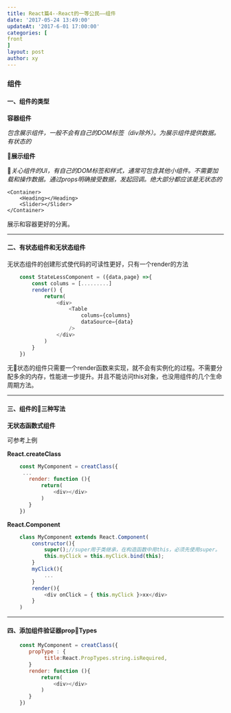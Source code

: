 ```yaml
---
title: React篇4--React的一等公民——组件
date: '2017-05-24 13:49:00'
updateAt: '2017-6-01 17:00:00'
categories: [
front
]
layout: post
author: xy
---
```


### 组件

#### 一、组件的类型

**容器组件**

*包含展示组件，一般不会有自己的DOM标签（div除外）。为展示组件提供数据。有状态的*

**展示组件**

*关心组件的UI，有自己的DOM标签和样式，通常可包含其他小组件。不需要加载和操作数据。通过props明确接受数据，发起回调。绝大部分都应该是无状态的*

    <Container>
        <Heading></Heading>
        <Slider></Slider>
    </Container>

展示和容器更好的分离。

****

#### 二、有状态组件和无状态组件

无状态组件的创建形式使代码的可读性更好，只有一个render的方法

```javascript
    const StateLessComponent = ({data,page} =>{
        const colums = [.........]
        render() {
            return(
                <div>
                    <Table
                        colums={columns}
                        dataSource={data}
                    />
                </div>
            )
        }
    })
```

无状态的组件只需要一个render函数来实现，就不会有实例化的过程。不需要分配多余的内存，性能进一步提升。并且不能访问this对象，也没用组件的几个生命周期方法。

****

#### 三、组件的三种写法

**无状态函数式组件**

可参考上例

**React.createClass**

```javascript
    const MyComponent = creatClass({
     ...
       render: function (){
           return(
               <div></div>
           )
       }
    })
```

**React.Component**

```javascript
    class MyComponent extends React.Component(
        constructor(){
            super();//super用于类继承，在构造函数中用this，必须先使用super。
            this.myClick = this.myClick.bind(this);
        }
        myClick(){
            ...
        }
        render(){
            <div onClick = { this.myClick }>xx</div>
        }
    )
```

****


#### 四、添加组件验证器propTypes

```javascript
    const MyComponent = creatClass({
       propType : {
            title:React.PropTypes.string.isRequired,
       }
       render: function (){
           return(
               <div></div>
           )
       }
    })
```

